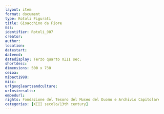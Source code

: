 ```yaml
---
layout: item
format: document
type: Rotoli Figurati
title: Gioacchino da Fiore
mss:
identifier: Rotoli_007
creator: 
author: 
location: 
datestart: 
dateend: 
datedisplay: Terzo quarto XIII sec.
shortdesc: 
dimensions: 500 x 730
ceioa: 
mibact1998: 
misc: 
urlgoogleartsandculture: 
urlmsiresults: 
embedurl: 
rights: Fondazione del Tesoro del Museo del Duomo e Archivio Capitolare
categories: [XIII secolo/13th century]
---
```

